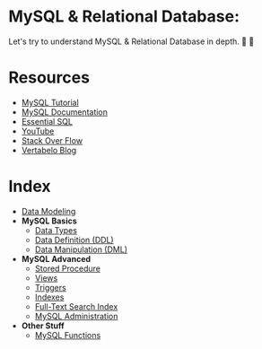 # MySQL & Relational Database:
Let's try to understand MySQL & Relational Database in depth. :mag_right: :floppy_disk:

# Resources
* [MySQL Tutorial](http://www.mysqltutorial.org/)
* [MySQL Documentation](https://dev.mysql.com/doc/)
* [Essential SQL](https://www.essentialsql.com/)
* [YouTube](https://www.youtube.com/)
* [Stack Over Flow](https://stackoverflow.com/)
* [Vertabelo Blog](http://www.vertabelo.com/blog)

# Index
* [Data Modeling](./docs/data-modeling)
* **MySQL Basics**
    * [Data Types](./docs/data-types)
    * [Data Definition (DDL)](./docs/data-definition)
    * [Data Manipulation (DML)](./docs/data-manipulation)
* **MySQL Advanced**
    * [Stored Procedure](./docs/stored-procedure)
    * [Views](./docs/views)
    * [Triggers](./docs/triggers)
    * [Indexes](./docs/index)
    * [Full-Text Search Index](./docs/full-text)
    * [MySQL Administration](./docs/administration)
* **Other Stuff**
    * [MySQL Functions](./docs/functions)
